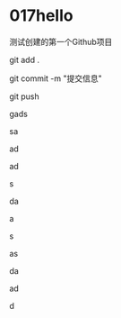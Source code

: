 # 017hello
测试创建的第一个Github项目



git add .

git commit -m "提交信息"

git push



gads

sa

ad

ad

s

da

a



s

as

da



ad

d


